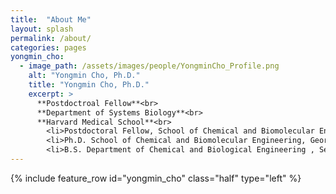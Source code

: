 ```yaml
---
title:  "About Me"
layout: splash
permalink: /about/
categories: pages
yongmin_cho:
  - image_path: /assets/images/people/YongminCho_Profile.png
    alt: "Yongmin Cho, Ph.D."
    title: "Yongmin Cho, Ph.D."
    excerpt: >
      **Postdoctroal Fellow**<br>
      **Department of Systems Biology**<br>
      **Harvard Medical School**<br>
        <li>Postdoctoral Fellow, School of Chemical and Biomolecular Engineering, Georgia Institute of Technology, 2017 - 2018</li>
        <li>Ph.D. School of Chemical and Biomolecular Engineering, Georgia Institute of Technology, 2017</li>
        <li>B.S. Department of Chemical and Biological Engineering , Seoul National University, 2012</li>    
---
```


{% include feature_row id="yongmin_cho" class="half" type="left" %}
